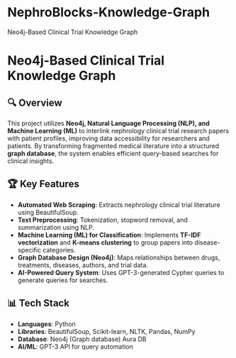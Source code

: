 # NephroBlocks-Knowledge-Graph
Neo4j-Based Clinical Trial Knowledge Graph
# Neo4j-Based Clinical Trial Knowledge Graph

## 🔍 Overview
This project utilizes **Neo4j, Natural Language Processing (NLP), and Machine Learning (ML)** to interlink nephrology clinical trial research papers with patient profiles, improving data accessibility for researchers and patients. By transforming fragmented medical literature into a structured **graph database**, the system enables efficient query-based searches for clinical insights.

## 🏆 Key Features
- **Automated Web Scraping**: Extracts nephrology clinical trial literature using BeautifulSoup.
- **Text Preprocessing**: Tokenization, stopword removal, and summarization using NLP.
- **Machine Learning (ML) for Classification**: Implements **TF-IDF vectorization** and **K-means clustering** to group papers into disease-specific categories.
- **Graph Database Design (Neo4j)**: Maps relationships between drugs, treatments, diseases, authors, and trial data.
- **AI-Powered Query System**: Uses GPT-3-generated Cypher queries to generate queries for searches.

## 📊 Tech Stack
- **Languages**: Python
- **Libraries**: BeautifulSoup, Scikit-learn, NLTK, Pandas, NumPy
- **Database**: Neo4j (Graph database) Aura DB
- **AI/ML**: GPT-3 API for query automation

